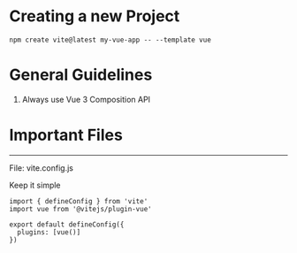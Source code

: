 # Creating a new Project

```
npm create vite@latest my-vue-app -- --template vue
```

# General Guidelines

1. Always use Vue 3 Composition API


# Important Files

---

File: vite.config.js

Keep it simple
```
import { defineConfig } from 'vite'
import vue from '@vitejs/plugin-vue'

export default defineConfig({
  plugins: [vue()]
})
```